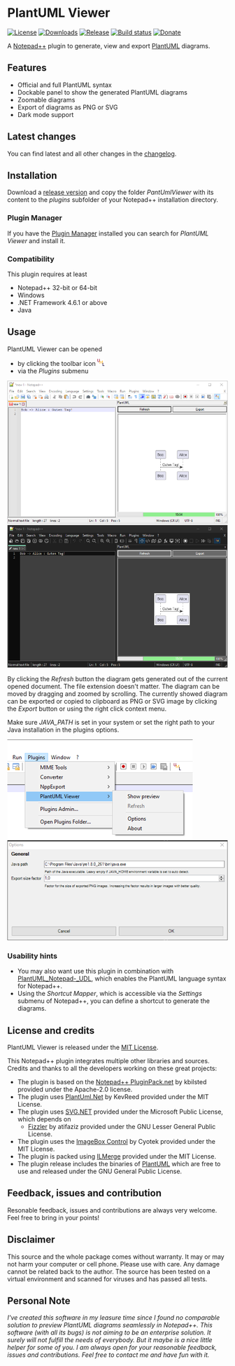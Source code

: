 # PlantUML Viewer
[![License](https://img.shields.io/github/license/Fruchtzwerg94/PlantUmlViewer)](LICENSE)
[![Downloads](https://img.shields.io/github/downloads/Fruchtzwerg94/PlantUmlViewer/total)](https://tooomm.github.io/github-release-stats/?username=Fruchtzwerg94&repository=PlantUmlViewer)
[![Release](https://img.shields.io/github/v/release/Fruchtzwerg94/PlantUmlViewer)](https://github.com/Fruchtzwerg94/PlantUmlViewer/releases)
[![Build status](https://github.com/Fruchtzwerg94/PlantUmlViewer/actions/workflows/CI_build.yml/badge.svg?branch=master)](https://github.com/Fruchtzwerg94/PlantUmlViewer/actions/workflows/CI_build.yml)
[![Donate](https://img.shields.io/badge/Donate-PayPal-blue.svg)](https://www.paypal.me/insanitydesign)

A [Notepad++](https://notepad-plus-plus.org/) plugin to generate, view and export [PlantUML](https://plantuml.com/) diagrams.

## Features
* Official and full PlantUML syntax
* Dockable panel to show the generated PlantUML diagrams
* Zoomable diagrams
* Export of diagrams as PNG or SVG
* Dark mode support

## Latest changes
You can find latest and all other changes in the [changelog](CHANGELOG.md).

## Installation
Download a [release version](https://github.com/Fruchtzwerg94/PlantUmlViewer/releases) and copy the folder *PantUmlViewer* with its content to the *plugins* subfolder of your Notepad++ installation directory.

### Plugin Manager
If you have the [Plugin Manager](https://github.com/bruderstein/nppPluginManager) installed you can search for *PlantUML Viewer* and install it.

### Compatibility
This plugin requires at least
* Notepad++ 32-bit or 64-bit
* Windows
* .NET Framework 4.6.1 or above
* Java

## Usage
PlantUML Viewer can be opened
* by clicking the toolbar icon ![UML icon](PlantUmlViewer/PlantUmlViewer/Resources/Icon.png)
* via the *Plugins* submenu

![PlantUML Viewer](doc/PlantUmlViewer.png)
![PlantUML Viewer](doc/PlantUmlViewerDark.png)

By clicking the *Refresh* button the diagram gets generated out of the current opened document. The file extension doesn't matter.
The diagram can be moved by dragging and zoomed by scrolling.
The currently showed diagram can be exported or copied to clipboard as PNG or SVG image by clicking the *Export* button or using the right click context menu.

Make sure *JAVA_PATH* is set in your system or set the right path to your Java installation in the plugins options.

![PlantUML Viewer](doc/Menu.png)
![PlantUML Viewer](doc/Options.png)

### Usability hints
* You may also want use this plugin in combination with [PlantUML_Notepad-_UDL](https://github.com/brianmaher84/PlantUML_Notepad-_UDL), which enables the PlantUML language syntax for Notepad++.
* Using the *Shortcut Mapper*, which is accessible via the *Settings* submenu of Notepad++, you can define a shortcut to generate the diagrams.


## License and credits
PlantUML Viewer is released under the [MIT License](LICENSE).

This Notepad++ plugin integrates multiple other libraries and sources. Credits and thanks to all the developers working on these great projects:
* The plugin is based on the [Notepad++ PluginPack.net](https://github.com/kbilsted/NotepadPlusPlusPluginPack.Net) by kbilsted provided under the Apache-2.0 license.
* The plugin uses [PlantUml.Net](https://github.com/KevReed/PlantUml.Net) by KevReed provided under the MIT License.
* The plugin uses [SVG.NET](https://github.com/svg-net/SVG) provided under the Microsoft Public License, which depends on
    * [Fizzler](https://github.com/atifaziz/Fizzler) by atifaziz provided under the GNU Lesser General Public License.
* The plugin uses the [ImageBox Control](https://github.com/cyotek/Cyotek.Windows.Forms.ImageBox) by Cyotek provided under the MIT License.
* The plugin is packed using [ILMerge](https://github.com/dotnet/ILMerge) provided under the MIT License.
* The plugin release includes the binaries of [PlantUML](https://plantuml.com/) which are free to use and released under the GNU General Public License.

## Feedback, issues and contribution
Resonable feedback, issues and contributions are always very welcome. Feel free to bring in your points!

## Disclaimer
This source and the whole package comes without warranty. It may or may not harm your computer or cell phone. Please use with care. Any damage cannot be related back to the author. The source has been tested on a virtual environment and scanned for viruses and has passed all tests.

## Personal Note
*I've created this software in my leasure time since I found no comparable solution to preview PlantUML diagrams seamlessly in Notepad++. This software (with all its bugs) is not aiming to be an enterprise solution. It surely will not fulfill the needs of everybody. But it maybe is a nice little helper for some of you. I am always open for your reasonable feedback, issues and contributions. Feel free to contact me and have fun with it.*
